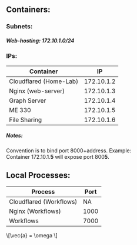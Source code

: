 ## Containers:

### Subnets:

##### Web-hosting: 172.10.1.0/24

### IPs:

|Container|IP|
|---|---|
|Cloudflared (Home-Lab)| 172.10.1.2  
Nginx (web-server)| 172.10.1.3
Graph Server| 172.10.1.4
ME 330 | 172.10.1.5
File Sharing | 172.10.1.6

##### Notes:
Convention is to bind port 8000+address. Example:  
Container 172.10.1.**5** will expose port 800**5**.

## Local Processes:

|Process|Port|
|---|---|
|Cloudflared (Workflows)| NA
|Nginx (Workflows)|1000
|Workflows|7000  


\\[\vec{a} = \omega \\]


